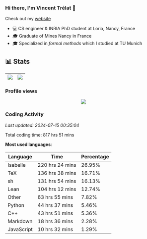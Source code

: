 ### Hi there, I'm Vincent Trélat 👋

Check out my [website](https://vtrelat.github.io)

-   💻 CS engineer & INRIA PhD student at Loria, Nancy, France
-   🎓 Graduate of Mines Nancy in France
-   🎓 Specialized in _formal methods_ which I studied at TU Munich

## 📊 **Stats**

| <img align="center" src="https://readme-stats.clckblog.space/api?username=VTrelat&show_icons=true&include_all_commits=true&theme=tokyonight&hide_border=true" /> | <img align="center" src="https://readme-stats.clckblog.space/api/top-langs/?username=VTrelat&layout=compact&theme=tokyonight&hide_border=true" /> |
| ---------------------------------------------------------------------------------------------------------------------------------------------------------------- | ------------------------------------------------------------------------------------------------------------------------------------------------- |

### Profile views

<p align="center">
 <img src="https://profile-counter.glitch.me/VTrelat/count.svg" />
</p>

<!--automations-->
### Coding Activity
_Last updated: 2024-07-15 00:35:04_

Total coding time: 817 hrs 51 mins

**Most used languages**:

| Language | Time | Percentage |
| ------------- | ------------- | ------------- |
| Isabelle | 220 hrs 24 mins | 26.95% |
| TeX | 136 hrs 38 mins | 16.71% |
| sh | 131 hrs 54 mins | 16.13% |
| Lean | 104 hrs 12 mins | 12.74% |
| Other | 63 hrs 55 mins | 7.82% |
| Python | 44 hrs 37 mins | 5.46% |
| C++ | 43 hrs 51 mins | 5.36% |
| Markdown | 18 hrs 36 mins | 2.28% |
| JavaScript | 10 hrs 32 mins | 1.29% |

